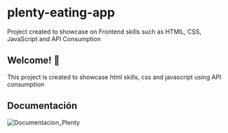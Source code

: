 # plenty-eating-app
Project created to showcase on Frontend skills such as HTMlL, CSS, JavaScript and API Consumption



## Welcome! 👋

This project is created to showcase html skills, css and javascript using API consumption

## Documentación

![Documentacion_Plenty](./images/doc/doc_plenty.png)
